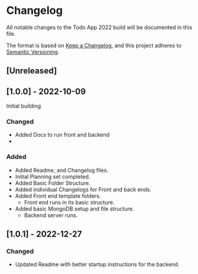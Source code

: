# Changelog
All notable changes to the Todo App 2022 build will be documented in this file.

The format is based on [Keep a Changelog](https://keepachangelog.com/en/1.0.0/),
and this project adheres to [Semantic Versioning](https://semver.org/spec/v2.0.0.html).

## [Unreleased]

## [1.0.0] - 2022-10-09
Initial building

### Changed
- Added Docs to run front and backend
- 
### Added
- Added Readme, and Changelog files.
- Initial Planning set completed.
- Added Basic Folder Structure.
- Added individual Changelogs for Front and back ends.
- Added Front end template folders.
  - Front end runs in its basic structure.
- Added basic MongoDB setup and file structure.
  - Backend server runs.

## [1.0.1] - 2022-12-27
### Changed
- Updated Readme with better startup instructions for the backend.